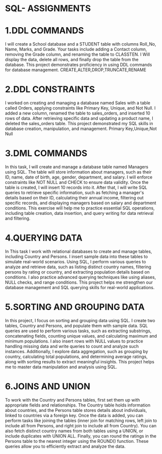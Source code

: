 # SQL- ASSIGNMENTS
# 1.DDL COMMANDS
I will create a School database and a STUDENT table with columns Roll_No, Name, Marks, and Grade. Your tasks include adding a Contact column, removing the Grade column, and renaming the table to CLASSTEN. I Will display the data, delete all rows, and finally drop the table from the database. This project demonstrates proficiency in using DDL commands for database management.
CREATE,ALTER,DROP,TRUNCATE,RENAME 

# 2.DDL CONSTRAINTS
I worked on creating and managing a database named Sales with a table called Orders, applying constraints like Primary Key, Unique, and Not Null. I added a new column, renamed the table to sales_orders, and inserted 10 rows of data. After retrieving specific data and updating a product name, I deleted the sales_orders table. This project demonstrated my SQL skills in database creation, manipulation, and management.
Primary Key,Unique,Not Null

# 3.DML COMMANDS
In this task, I will create and manage a database table named Managers using SQL. The table will store information about managers, such as their ID, name, date of birth, age, gender, department, and salary. I will enforce constraints like NOT NULL and CHECK to ensure data validity. Once the table is created, I will insert 10 records into it. After that, I will write SQL queries to retrieve specific information, such as fetching a manager's details based on their ID, calculating their annual income, filtering out specific records, and displaying managers based on salary and department conditions. This exercise will help me to practice essential SQL operations, including table creation, data insertion, and query writing for data retrieval and filtering.

# 4.QUERYING DATA
In This task I work with relational databases to create and manage tables, including Country and Persons. I insert sample data into these tables to simulate real-world scenarios. Using SQL, I perform various queries to analyze and retrieve data, such as listing distinct country names, filtering persons by rating or country, and extracting population details based on conditions. I also practice advanced querying techniques like using aliases, NULL checks, and range conditions. This project helps me  strengthen our database management and SQL querying skills for real-world applications.

# 5.SORTING AND GROUPING DATA
In this project, I focus on sorting and grouping data using SQL. I create two tables, Country and Persons, and populate them with sample data. SQL queries are used to perform various tasks, such as extracting substrings, concatenating fields, counting unique values, and calculating maximum and minimum populations. I also insert rows with NULL values to practice handling missing data and write queries to count and analyze such instances. Additionally, I explore data aggregation, such as grouping by country, calculating total populations, and determining average ratings, along with sorting results to extract meaningful insights. This project helps me to master data manipulation and analysis using SQL.
# 6.JOINS AND UNION
To work with the Country and Persons tables, first set them up with appropriate fields and relationships. The Country table holds information about countries, and the Persons table stores details about individuals, linked to countries via a foreign key. Once the data is added, you can perform tasks like joining the tables (inner join for matching rows, left join to include all from Persons, and right join to include all from Country). You can also fetch distinct country names from both tables using a UNION, or include duplicates with UNION ALL. Finally, you can round the ratings in the Persons table to the nearest integer using the ROUND() function. These queries allow you to efficiently extract and analyze the data.
